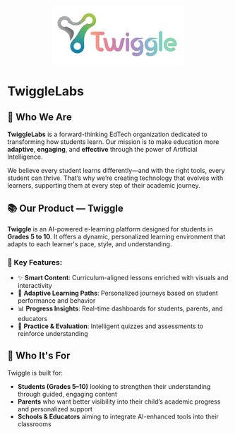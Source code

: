 <p align="center">
  <img src="TwiggleFullLogo.svg" alt="TwiggleLabs Logo" width="300"/>
</p>

# TwiggleLabs

## 🚀 Who We Are

**TwiggleLabs** is a forward-thinking EdTech organization dedicated to transforming how students learn. Our mission is to make education more **adaptive**, **engaging**, and **effective** through the power of Artificial Intelligence.

We believe every student learns differently—and with the right tools, every student can thrive. That’s why we’re creating technology that evolves with learners, supporting them at every step of their academic journey.

## 📚 Our Product — Twiggle

**Twiggle** is an AI-powered e-learning platform designed for students in **Grades 5 to 10**. It offers a dynamic, personalized learning environment that adapts to each learner's pace, style, and understanding.

### 🌟 Key Features:
- ✨ **Smart Content**: Curriculum-aligned lessons enriched with visuals and interactivity
- 🧠 **Adaptive Learning Paths**: Personalized journeys based on student performance and behavior
- 📊 **Progress Insights**: Real-time dashboards for students, parents, and educators
- 🎯 **Practice & Evaluation**: Intelligent quizzes and assessments to reinforce understanding

## 🎯 Who It's For

Twiggle is built for:

- **Students (Grades 5–10)** looking to strengthen their understanding through guided, engaging content
- **Parents** who want better visibility into their child’s academic progress and personalized support
- **Schools & Educators** aiming to integrate AI-enhanced tools into their classrooms
